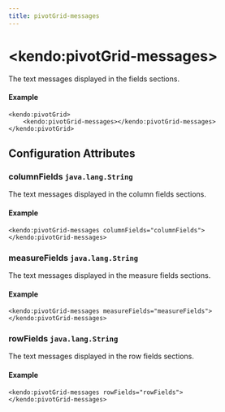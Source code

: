 ```yaml
---
title: pivotGrid-messages
---
```


# \<kendo:pivotGrid-messages\>

The text messages displayed in the fields sections.

#### Example
    <kendo:pivotGrid>
        <kendo:pivotGrid-messages></kendo:pivotGrid-messages>
    </kendo:pivotGrid>

## Configuration Attributes

### columnFields `java.lang.String`

The text messages displayed in the column fields sections.

#### Example
    <kendo:pivotGrid-messages columnFields="columnFields">
    </kendo:pivotGrid-messages>

### measureFields `java.lang.String`

The text messages displayed in the measure fields sections.

#### Example
    <kendo:pivotGrid-messages measureFields="measureFields">
    </kendo:pivotGrid-messages>

### rowFields `java.lang.String`

The text messages displayed in the row fields sections.

#### Example
    <kendo:pivotGrid-messages rowFields="rowFields">
    </kendo:pivotGrid-messages>

